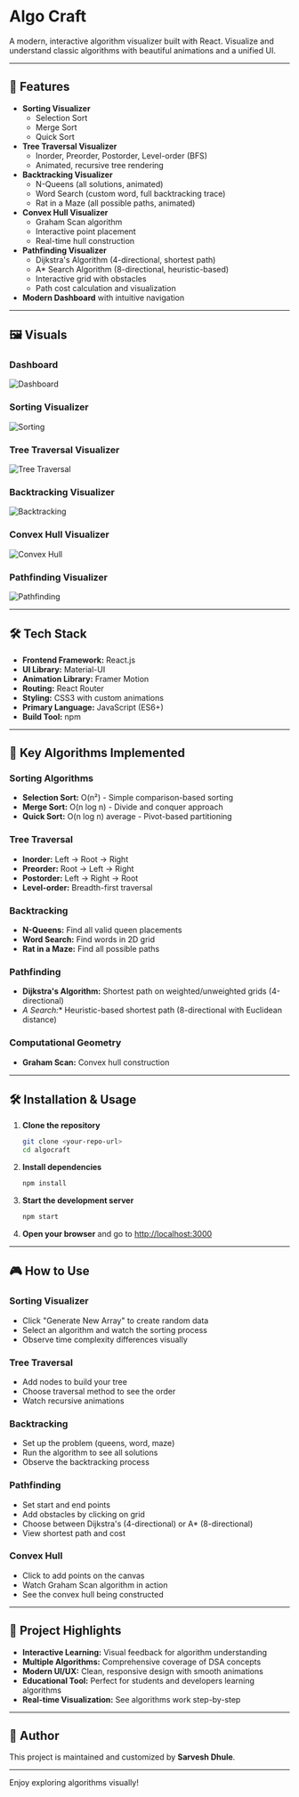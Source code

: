 # Algo Craft

A modern, interactive algorithm visualizer built with React. Visualize and understand classic algorithms with beautiful animations and a unified UI.

---

## 🚀 Features

- **Sorting Visualizer**
  - Selection Sort
  - Merge Sort
  - Quick Sort
- **Tree Traversal Visualizer**
  - Inorder, Preorder, Postorder, Level-order (BFS)
  - Animated, recursive tree rendering
- **Backtracking Visualizer**
  - N-Queens (all solutions, animated)
  - Word Search (custom word, full backtracking trace)
  - Rat in a Maze (all possible paths, animated)
- **Convex Hull Visualizer**
  - Graham Scan algorithm
  - Interactive point placement
  - Real-time hull construction
- **Pathfinding Visualizer**
  - Dijkstra's Algorithm (4-directional, shortest path)
  - A* Search Algorithm (8-directional, heuristic-based)
  - Interactive grid with obstacles
  - Path cost calculation and visualization
- **Modern Dashboard** with intuitive navigation

---

## 🖼️ Visuals

### Dashboard
![Dashboard](./screenshots/dashboard.png)

### Sorting Visualizer
![Sorting](./screenshots/sorting.gif)

### Tree Traversal Visualizer
![Tree Traversal](./screenshots/treetraversal.png)

### Backtracking Visualizer
![Backtracking](./screenshots/backtracking.png)

### Convex Hull Visualizer
![Convex Hull](./screenshots/convex_instruct.gif)

### Pathfinding Visualizer
![Pathfinding](./screenshots/pathfinder.gif)

---

## 🛠️ Tech Stack

- **Frontend Framework:** React.js
- **UI Library:** Material-UI
- **Animation Library:** Framer Motion
- **Routing:** React Router
- **Styling:** CSS3 with custom animations
- **Primary Language:** JavaScript (ES6+)
- **Build Tool:** npm

---

## 🎯 Key Algorithms Implemented

### Sorting Algorithms
- **Selection Sort:** O(n²) - Simple comparison-based sorting
- **Merge Sort:** O(n log n) - Divide and conquer approach
- **Quick Sort:** O(n log n) average - Pivot-based partitioning

### Tree Traversal
- **Inorder:** Left → Root → Right
- **Preorder:** Root → Left → Right  
- **Postorder:** Left → Right → Root
- **Level-order:** Breadth-first traversal

### Backtracking
- **N-Queens:** Find all valid queen placements
- **Word Search:** Find words in 2D grid
- **Rat in a Maze:** Find all possible paths

### Pathfinding
- **Dijkstra's Algorithm:** Shortest path on weighted/unweighted grids (4-directional)
- **A* Search:** Heuristic-based shortest path (8-directional with Euclidean distance)

### Computational Geometry
- **Graham Scan:** Convex hull construction

---

## 🛠️ Installation & Usage

1. **Clone the repository**
   ```sh
   git clone <your-repo-url>
   cd algocraft
   ```

2. **Install dependencies**
   ```sh
   npm install
   ```

3. **Start the development server**
   ```sh
   npm start
   ```

4. **Open your browser** and go to [http://localhost:3000](http://localhost:3000)

---

## 🎮 How to Use

### Sorting Visualizer
- Click "Generate New Array" to create random data
- Select an algorithm and watch the sorting process
- Observe time complexity differences visually

### Tree Traversal
- Add nodes to build your tree
- Choose traversal method to see the order
- Watch recursive animations

### Backtracking
- Set up the problem (queens, word, maze)
- Run the algorithm to see all solutions
- Observe the backtracking process

### Pathfinding
- Set start and end points
- Add obstacles by clicking on grid
- Choose between Dijkstra's (4-directional) or A* (8-directional)
- View shortest path and cost

### Convex Hull
- Click to add points on the canvas
- Watch Graham Scan algorithm in action
- See the convex hull being constructed

---

## 🚀 Project Highlights

- **Interactive Learning:** Visual feedback for algorithm understanding
- **Multiple Algorithms:** Comprehensive coverage of DSA concepts
- **Modern UI/UX:** Clean, responsive design with smooth animations
- **Educational Tool:** Perfect for students and developers learning algorithms
- **Real-time Visualization:** See algorithms work step-by-step

---

## 👤 Author

This project is maintained and customized by **Sarvesh Dhule**.

---

Enjoy exploring algorithms visually!

